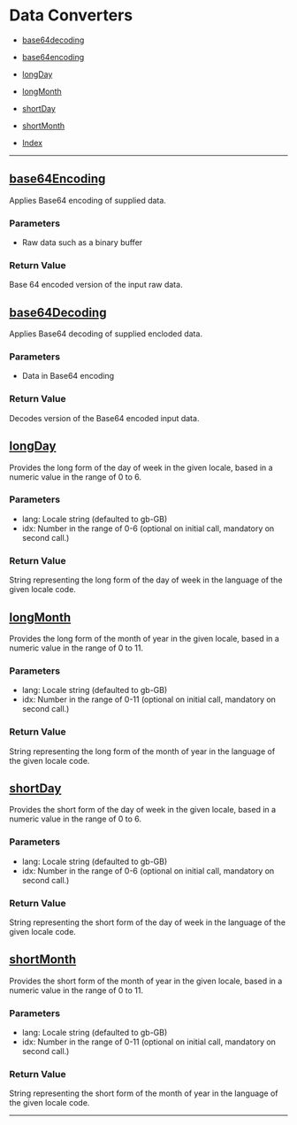 # Data Converters

- [base64decoding](#base64decoding)
- [base64encoding](#base64encoding)
- [longDay](#longday)
- [longMonth](#longmonth)
- [shortDay](#shortday)
- [shortMonth](#shortmonth)

- [Index](../README.md)

---

## [base64Encoding](:#base64encoding)

Applies Base64 encoding of supplied data.

### Parameters

- Raw data such as a binary buffer

### Return Value

Base 64 encoded version of the input raw data.

## [base64Decoding](:#base64decoding)

Applies Base64 decoding of supplied encloded data.

### Parameters

- Data in Base64 encoding

### Return Value

Decodes version of the Base64 encoded input data.

## [longDay](:#longday)

Provides the long form of the day of week in the given locale, based in a numeric value in the range of 0 to 6.

### Parameters

- lang: Locale string (defaulted to gb-GB)
- idx: Number in the range of 0-6 (optional on initial call, mandatory on second call.)

### Return Value

String representing the long form of the day of week in the language of the given locale code.

## [longMonth](:#longmonth)

Provides the long form of the month of year in the given locale, based in a numeric value in the range of 0 to 11.

### Parameters

- lang: Locale string (defaulted to gb-GB)
- idx: Number in the range of 0-11 (optional on initial call, mandatory on second call.)

### Return Value

String representing the long form of the month of year in the language of the given locale code.

## [shortDay](:#shortday)

Provides the short form of the day of week in the given locale, based in a numeric value in the range of 0 to 6.

### Parameters

- lang: Locale string (defaulted to gb-GB)
- idx: Number in the range of 0-6 (optional on initial call, mandatory on second call.)

### Return Value

String representing the short form of the day of week in the language of the given locale code.

## [shortMonth](:#shortmonth)

Provides the short form of the month of year in the given locale, based in a numeric value in the range of 0 to 11.

### Parameters

- lang: Locale string (defaulted to gb-GB)
- idx: Number in the range of 0-11 (optional on initial call, mandatory on second call.)

### Return Value

String representing the short form of the month of year in the language of the given locale code.

---
